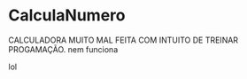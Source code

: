 # CalculaNumero
CALCULADORA MUITO MAL FEITA COM INTUITO DE TREINAR PROGAMAÇÃO.
nem funciona














lol
